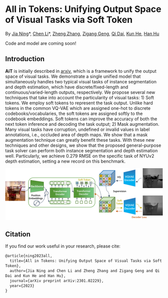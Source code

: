 # All in Tokens: Unifying Output Space of Visual Tasks via Soft Token
By [Jia Ning](https://scholar.google.com/citations?user=hW0AexsAAAAJ&hl=en)\*, [Chen Li](https://github.com/LC-Edward)\*, [Zheng Zhang](https://stupidzz.github.io/), [Zigang Geng](https://scholar.google.com/citations?user=MdFYVoAAAAAJ&hl=zh-CN), [Qi Dai](https://scholar.google.com/citations?user=NSJY12IAAAAJ), [Kun He](https://scholar.google.com/citations?user=YTQnGJsAAAAJ&hl=en), [Han Hu](https://ancientmooner.github.io/)

Code and model are coming soon!
## Introduction
**AiT** is initially described in [arxiv](https://arxiv.org/pdf/2301.02229.pdf), which is a framework to unify the output space of visual tasks. We demonstrate a single unified model that simultaneously handles two typical visual tasks of instance segmentation and depth estimation, which have discrete/fixed-length and continuous/varied-length outputs, respectively. We propose several new techniques that take into account the particularity of visual tasks: 1) Soft tokens. We employ soft tokens to represent the task output. Unlike hard tokens in the common VQ-VAE which are assigned one-hot to discrete codebooks/vocabularies, the soft tokens are assigned softly to the codebook embeddings. Soft tokens can improve the accuracy of both the next token inference and decoding the task output; 2) Mask augmentation. Many visual tasks have corruption, undefined or invalid values in label annotations, i.e., occluded area of depth maps. We show that a mask augmentation technique can greatly benefit these tasks. With these new techniques and other designs, we show that the proposed general-purpose task solver can perform both instance segmentation and depth estimation well. Particularly, we achieve 0.279 RMSE on the specific task of NYUv2 depth estimation, setting a new record on this benchmark.

![teaser](figures/teaser.png)

## Citation
If you find our work useful in your research, please cite:
```
@article{ning2023all,
  title={All in Tokens: Unifying Output Space of Visual Tasks via Soft Token},
  author={Jia Ning and Chen Li and Zheng Zhang and Zigang Geng and Qi Dai and Kun He and Han Hu},
  journal={arXiv preprint arXiv:2301.02229},
  year={2023}
}
```
